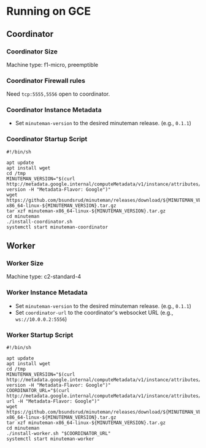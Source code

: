 # Running on GCE

## Coordinator

### Coordinator Size

Machine type: f1-micro, preemptible

### Coordinator Firewall rules

Need `tcp:5555,5556` open to coordinator.

### Coordinator Instance Metadata

* Set `minuteman-version` to the desired minuteman release. (e.g., `0.1.1`)

### Coordinator Startup Script

```
#!/bin/sh

apt update
apt install wget
cd /tmp
MINUTEMAN_VERSION="$(curl http://metadata.google.internal/computeMetadata/v1/instance/attributes/minuteman-version -H "Metadata-Flavor: Google")"
wget https://github.com/bsundsrud/minuteman/releases/download/${MINUTEMAN_VERSION}/minuteman-x86_64-linux-${MINUTEMAN_VERSION}.tar.gz
tar xzf minuteman-x86_64-linux-${MINUTEMAN_VERSION}.tar.gz
cd minuteman
./install-coordinator.sh
systemctl start minuteman-coordinator
```

## Worker

### Worker Size

Machine type: c2-standard-4

### Worker Instance Metadata

* Set `minuteman-version` to the desired minuteman release. (e.g., `0.1.1`)
* Set `coordinator-url` to the coordinator's websocket URL (e.g., `ws://10.0.0.2:5556`)

### Worker Startup Script

```
#!/bin/sh

apt update
apt install wget
cd /tmp
MINUTEMAN_VERSION="$(curl http://metadata.google.internal/computeMetadata/v1/instance/attributes/minuteman-version -H "Metadata-Flavor: Google")"
COORDINATOR_URL="$(curl http://metadata.google.internal/computeMetadata/v1/instance/attributes/coordinator-url -H "Metadata-Flavor: Google")"
wget https://github.com/bsundsrud/minuteman/releases/download/${MINUTEMAN_VERSION}/minuteman-x86_64-linux-${MINUTEMAN_VERSION}.tar.gz
tar xzf minuteman-x86_64-linux-${MINUTEMAN_VERSION}.tar.gz
cd minuteman
./install-worker.sh "$COORDINATOR_URL"
systemctl start minuteman-worker
```
